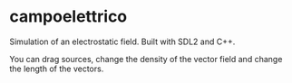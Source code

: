 # campoelettrico

Simulation of an electrostatic field. Built with SDL2 and C++.

You can drag sources, change the density of the vector field and change the length of the vectors.
